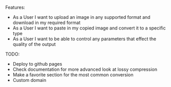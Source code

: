 Features:
- As a User I want to upload an image in any supported format and download in my required format
- As a User I want to paste in my copied image and convert it to a specific type
- As a User I want to be able to control any parameters that effect the quality of the output

TODO:
- Deploy to github pages
- Check documentation for more advanced look at lossy compression
- Make a favorite section for the most common conversion
- Custom domain
